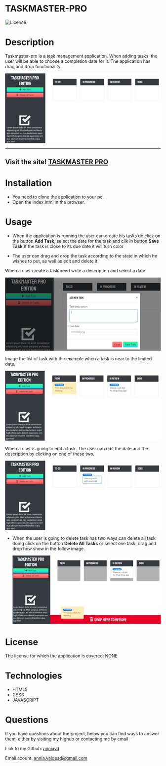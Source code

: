 # TASKMASTER-PRO


![License](https://img.shields.io/badge/License-NONE-grenn.svg)
  

# Description

Taskmaster-pro is a task management application. When adding tasks, the user will be able to choose a completion date for it. The application has drag and drop functionality.
  
 
   ![screenshot for home page](/assets/images/homepage.jpg)


  _____________________________________________________________________

 ## Visit the site! [TASKMASTER PRO](https://anniavd.github.io/taskmaster-pro/)


 
  
# Installation
 - You need to clone the application to your pc.
- Open the index.html in the browser.


# Usage 
  - When the application is running the user can create his tasks do click on the button **Add Task**, select the date for the task and clik in button **Save Task**.If the task is close to its due date it will turn color


- The user can drag and drop the task according to the state in which he wishes to put, as well as edit and delete it.

When a user create a task,need write a description and select a date.

 ![screenshot create task](/assets/images/create-task.jpg)


 Image the list of task with the example when  a task is near to the limited date.

 ![screenshot for home page](/assets/images/task.jpg)

When a user is going to edit a task. The user can edit the date and the description by clicking on one of these two.
 
  ![screenshot create task](/assets/images/edit-task.jpg)

- When the user is going to delete task has two ways,can delete all task doing click on the button **Delete All Tasks** or select one task, drag and drop how show in the follow image.

  ![screenshot create task](/assets/images/delete-task.jpg)


# License
The license for which the application is covered:
NONE 

# Technologies 
 - HTML5
 - CSS3 
- JAVASCRIPT


# Questions

  If you have questions about the project, below you can find ways to answer them, either by visiting my highub or contacting me by email
  
  Link to my Github: [anniavd](https://github.com/anniavd)

  
  Email acount: [annia.valdesd@gmail.com](mailto:annia.valdesd@gmail.com)
    

